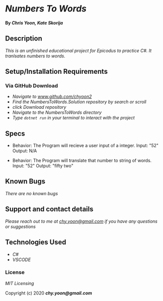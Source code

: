 # _Numbers To Words_

#### By _**Chris Yoon, Kate Skorija**_

## Description
_This is an unfinished educational project for Epicodus to practice C#. It tranlsates numbers to words._

## Setup/Installation Requirements 

### Via GitHub Download

* _Navigate to www.github.com/chyoon2_
* _Find the NumbersToWords.Solution repository by search or scroll_
* _click Download repository_
* _Navigate to the NumbersToWords directory_
* _Type `dotnet run` in your terminal to interact with the project_


## Specs

* Behavior: The Program will recieve a user input of a integer.
Input: "52"
Output: N/A 

* Behavior: The Program will translate that number to string of words.
Input: "52"
Output: "fifty two"


## Known Bugs

_There are no known bugs_

## Support and contact details

_Please reach out to me at chy.yoon@gmail.com if you have any questions or suggestions_

## Technologies Used

* _C#_
* _VSCODE_

### License

*MIT Licensing*

Copyright (c) 2020 **_chy.yoon@gmail.com_**
